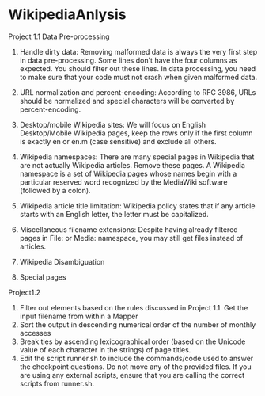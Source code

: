 # WikipediaAnlysis

Project 1.1
Data Pre-processing
1. Handle dirty data: Removing malformed data is always the very first step in data pre-processing. Some lines don't have the four columns as expected. You should filter out these lines.
In data processing, you need to make sure that your code must not crash when given malformed data.

2. URL normalization and percent-encoding: According to RFC 3986, URLs should be normalized and special characters will be converted by percent-encoding.

3. Desktop/mobile Wikipedia sites: We will focus on English Desktop/Mobile Wikipedia pages, keep the rows only if the first column is exactly en or en.m (case sensitive) and exclude all others.

4. Wikipedia namespaces: There are many special pages in Wikipedia that are not actually Wikipedia articles. Remove these pages. A Wikipedia namespace is a set of Wikipedia pages whose names begin with a particular reserved word recognized by the MediaWiki software (followed by a colon).

5. Wikipedia article title limitation: Wikipedia policy states that if any article starts with an English letter, the letter must be capitalized.

6. Miscellaneous filename extensions: Despite having already filtered pages in File: or Media: namespace, you may still get files instead of articles.

7. Wikipedia Disambiguation

8. Special pages

Project1.2

1. Filter out elements based on the rules discussed in Project 1.1. Get the input filename from within a Mapper
2. Sort the output in descending numerical order of the number of monthly accesses
3. Break ties by ascending lexicographical order (based on the Unicode value of each character in the strings) of page titles.
4. Edit the script runner.sh to include the commands/code used to answer the checkpoint questions. Do not move any of the provided files. If you are using any external scripts, ensure that you are calling the correct scripts from runner.sh. 
